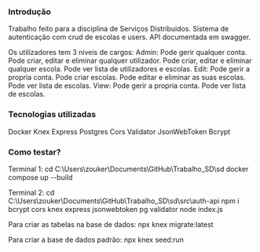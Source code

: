 ### Introdução ###

Trabalho feito para a disciplina de Serviços Distribuidos. Sistema de autenticação com crud de escolas e users. API documentada em swagger.

Os utilizadores tem 3 niveis de cargos:
Admin: Pode gerir qualquer conta. Pode criar, editar e eliminar qualquer utilizador. Pode criar, editar e eliminar qualquer escola. Pode ver lista de utilizadores e escolas.
Edit: Pode gerir a propria conta. Pode criar escolas. Pode editar e eliminar as suas escolas. Pode ver lista de escolas.
View: Pode gerir a propria conta. Pode ver lista de escolas.

### Tecnologias utilizadas ###

Docker
Knex
Express
Postgres
Cors
Validator
JsonWebToken
Bcrypt

### Como testar? ###

Terminal 1:
    cd C:\Users\zouker\Documents\GitHub\Trabalho_SD\sd
    docker compose up --build

Terminal 2:
    cd C:\Users\zouker\Documents\GitHub\Trabalho_SD\sd\src\auth-api
    npm i bcrypt cors knex express jsonwebtoken pg validator
    node index.js

Para criar as tabelas na base de dados:
    npx knex migrate:latest

Para criar a base de dados padrão: 
    npx knex seed:run